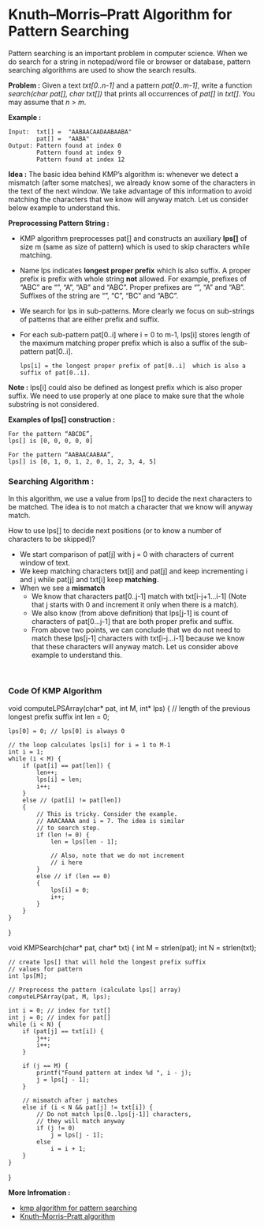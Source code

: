 # Knuth–Morris–Pratt Algorithm for Pattern Searching
Pattern searching is an important problem in computer science. When we do search for a string in notepad/word file or browser or database, pattern searching algorithms are used to show the search results.

**Problem :**
Given a text _txt[0..n-1]_ and a pattern _pat[0..m-1]_, write a function _search(char pat[], char txt[])_ that prints all occurrences of _pat[]_ in _txt[]_. You may assume that _n > m_.

**Example :**
```
Input:  txt[] =  "AABAACAADAABAABA"
        pat[] =  "AABA"
Output: Pattern found at index 0
        Pattern found at index 9
        Pattern found at index 12
```

**Idea :**
The basic idea behind KMP’s algorithm is: whenever we detect a mismatch (after some matches), we already know some of the characters in the text of the next window. We take advantage of this information to avoid matching the characters that we know will anyway match. Let us consider below example to understand this.

**Preprocessing Pattern String :**
-   KMP algorithm preprocesses pat[] and constructs an auxiliary  **lps[]**  of size m (same as size of pattern) which is used to skip characters while matching.
-   Name lps indicates **longest proper prefix** which is also suffix. A proper prefix is prefix with whole string  **not**  allowed. For example, prefixes of “ABC” are “”, “A”, “AB” and “ABC”. Proper prefixes are “”, “A” and “AB”. Suffixes of the string are “”, “C”, “BC” and “ABC”.
-   We search for lps in sub-patterns. More clearly we focus on sub-strings of patterns that are either prefix and suffix.
-   For each sub-pattern pat[0..i] where i = 0 to m-1, lps[i] stores length of the maximum matching proper prefix which is also a suffix of the sub-pattern pat[0..i].
    
       `lps[i] = the longest proper prefix of pat[0..i]  which is also a suffix of pat[0..i]. `
    

**Note :**  lps[i] could also be defined as longest prefix which is also proper suffix. We need to use properly at one place to make sure that the whole substring is not considered.

**Examples of lps[] construction :**
```
For the pattern “ABCDE”, 
lps[] is [0, 0, 0, 0, 0]

For the pattern “AABAACAABAA”, 
lps[] is [0, 1, 0, 1, 2, 0, 1, 2, 3, 4, 5]
```

### Searching Algorithm :
In this algorithm, we use a value from lps[] to decide the next characters to be matched. The idea is to not match a character that we know will anyway match.

How to use lps[] to decide next positions (or to know a number of characters to be skipped)?

-   We start comparison of pat[j] with j = 0 with characters of current window of text.
-   We keep matching characters txt[i] and pat[j] and keep incrementing i and j while pat[j] and txt[i] keep  **matching**.
-   When we see a  **mismatch**
    -   We know that characters pat[0..j-1] match with txt[i-j+1…i-1] (Note that j starts with 0 and increment it only when there is a match).
    -   We also know (from above definition) that lps[j-1] is count of characters of pat[0…j-1] that are both proper prefix and suffix.
    -   From above two points, we can conclude that we do not need to match these lps[j-1] characters with txt[i-j…i-1] because we know that these characters will anyway match. Let us consider above example to understand this.
<br>

### Code Of KMP Algorithm
void computeLPSArray(char* pat, int M, int* lps) 
{ 
    // length of the previous longest prefix suffix 
    int len = 0; 
  
    lps[0] = 0; // lps[0] is always 0 
  
    // the loop calculates lps[i] for i = 1 to M-1 
    int i = 1; 
    while (i < M) { 
        if (pat[i] == pat[len]) { 
            len++; 
            lps[i] = len; 
            i++; 
        } 
        else // (pat[i] != pat[len]) 
        { 
            // This is tricky. Consider the example. 
            // AAACAAAA and i = 7. The idea is similar 
            // to search step. 
            if (len != 0) { 
                len = lps[len - 1]; 
  
                // Also, note that we do not increment 
                // i here 
            } 
            else // if (len == 0) 
            { 
                lps[i] = 0; 
                i++; 
            } 
        } 
    } 
} 

void KMPSearch(char* pat, char* txt) 
{ 
    int M = strlen(pat); 
    int N = strlen(txt); 
  
    // create lps[] that will hold the longest prefix suffix 
    // values for pattern 
    int lps[M]; 
  
    // Preprocess the pattern (calculate lps[] array) 
    computeLPSArray(pat, M, lps); 
  
    int i = 0; // index for txt[] 
    int j = 0; // index for pat[] 
    while (i < N) { 
        if (pat[j] == txt[i]) { 
            j++; 
            i++; 
        } 
  
        if (j == M) { 
            printf("Found pattern at index %d ", i - j); 
            j = lps[j - 1]; 
        } 
  
        // mismatch after j matches 
        else if (i < N && pat[j] != txt[i]) { 
            // Do not match lps[0..lps[j-1]] characters, 
            // they will match anyway 
            if (j != 0) 
                j = lps[j - 1]; 
            else
                i = i + 1; 
        } 
    } 
} 


**More Infromation :**
- [kmp algorithm for pattern searching](https://www.geeksforgeeks.org/kmp-algorithm-for-pattern-searching/)
- [Knuth–Morris–Pratt algorithm](https://en.wikipedia.org/wiki/Knuth%E2%80%93Morris%E2%80%93Pratt_algorithm)
